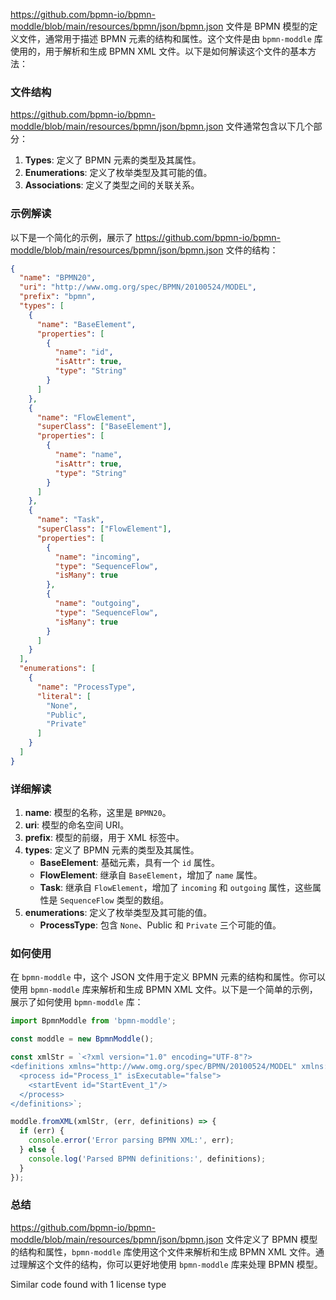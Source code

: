 https://github.com/bpmn-io/bpmn-moddle/blob/main/resources/bpmn/json/bpmn.json 文件是 BPMN 模型的定义文件，通常用于描述 BPMN 元素的结构和属性。这个文件是由 `bpmn-moddle` 库使用的，用于解析和生成 BPMN XML 文件。以下是如何解读这个文件的基本方法：

### 文件结构

https://github.com/bpmn-io/bpmn-moddle/blob/main/resources/bpmn/json/bpmn.json 文件通常包含以下几个部分：

1. **Types**: 定义了 BPMN 元素的类型及其属性。
2. **Enumerations**: 定义了枚举类型及其可能的值。
3. **Associations**: 定义了类型之间的关联关系。

### 示例解读

以下是一个简化的示例，展示了 https://github.com/bpmn-io/bpmn-moddle/blob/main/resources/bpmn/json/bpmn.json 文件的结构：

```json
{
  "name": "BPMN20",
  "uri": "http://www.omg.org/spec/BPMN/20100524/MODEL",
  "prefix": "bpmn",
  "types": [
    {
      "name": "BaseElement",
      "properties": [
        {
          "name": "id",
          "isAttr": true,
          "type": "String"
        }
      ]
    },
    {
      "name": "FlowElement",
      "superClass": ["BaseElement"],
      "properties": [
        {
          "name": "name",
          "isAttr": true,
          "type": "String"
        }
      ]
    },
    {
      "name": "Task",
      "superClass": ["FlowElement"],
      "properties": [
        {
          "name": "incoming",
          "type": "SequenceFlow",
          "isMany": true
        },
        {
          "name": "outgoing",
          "type": "SequenceFlow",
          "isMany": true
        }
      ]
    }
  ],
  "enumerations": [
    {
      "name": "ProcessType",
      "literal": [
        "None",
        "Public",
        "Private"
      ]
    }
  ]
}
```

### 详细解读

1. **name**: 模型的名称，这里是 `BPMN20`。
2. **uri**: 模型的命名空间 URI。
3. **prefix**: 模型的前缀，用于 XML 标签中。
4. **types**: 定义了 BPMN 元素的类型及其属性。
   - **BaseElement**: 基础元素，具有一个 `id` 属性。
   - **FlowElement**: 继承自 `BaseElement`，增加了 `name` 属性。
   - **Task**: 继承自 `FlowElement`，增加了 `incoming` 和 `outgoing` 属性，这些属性是 `SequenceFlow` 类型的数组。
5. **enumerations**: 定义了枚举类型及其可能的值。
   - **ProcessType**: 包含 `None`、Public 和 `Private` 三个可能的值。

### 如何使用

在 `bpmn-moddle` 中，这个 JSON 文件用于定义 BPMN 元素的结构和属性。你可以使用 `bpmn-moddle` 库来解析和生成 BPMN XML 文件。以下是一个简单的示例，展示了如何使用 `bpmn-moddle` 库：

```javascript
import BpmnModdle from 'bpmn-moddle';

const moddle = new BpmnModdle();

const xmlStr = `<?xml version="1.0" encoding="UTF-8"?>
<definitions xmlns="http://www.omg.org/spec/BPMN/20100524/MODEL" xmlns:xsi="http://www.w3.org/2001/XMLSchema-instance">
  <process id="Process_1" isExecutable="false">
    <startEvent id="StartEvent_1"/>
  </process>
</definitions>`;

moddle.fromXML(xmlStr, (err, definitions) => {
  if (err) {
    console.error('Error parsing BPMN XML:', err);
  } else {
    console.log('Parsed BPMN definitions:', definitions);
  }
});
```

### 总结

https://github.com/bpmn-io/bpmn-moddle/blob/main/resources/bpmn/json/bpmn.json 文件定义了 BPMN 模型的结构和属性，`bpmn-moddle` 库使用这个文件来解析和生成 BPMN XML 文件。通过理解这个文件的结构，你可以更好地使用 `bpmn-moddle` 库来处理 BPMN 模型。

Similar code found with 1 license type